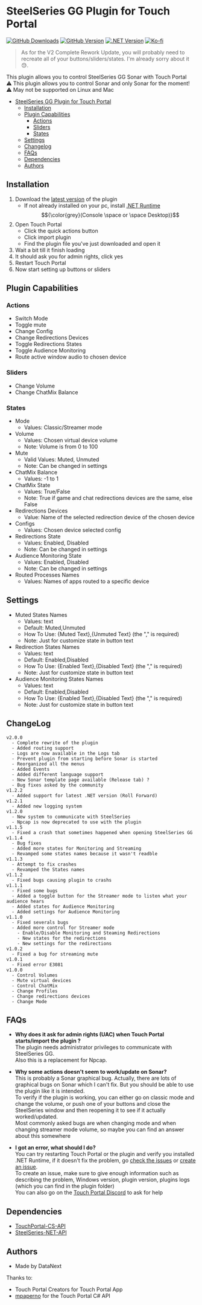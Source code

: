 # SteelSeries GG Plugin for Touch Portal
[![GitHub Downloads](https://img.shields.io/github/downloads/DataNext27/TouchPortal_SteelSeriesGG/total?style=for-the-badge&color=6fca00)](https://github.com/DataNext27/TouchPortal_SteelSeriesGG/releases)
[![GitHub Version](https://img.shields.io/github/v/tag/DataNext27/TouchPortal_SteelSeriesGG?style=for-the-badge&label=Version)](https://github.com/DataNext27/TouchPortal_SteelSeriesGG/releases/latest)
[![.NET Version](https://img.shields.io/badge/.NET-8.0-512cd4?style=for-the-badge)](https://dotnet.microsoft.com/fr-fr/download/dotnet/8.0)
[![Ko-fi](https://img.shields.io/badge/Support_me_on-Ko--fi-FF6433?style=for-the-badge&logo=ko-fi)](https://ko-fi.com/M4M2VL6WW)  
> As for the V2 Complete Rework Update, you will probably need to recreate all of your buttons/sliders/states. I'm already sorry about it 😓. 

This plugin allows you to control SteelSeries GG Sonar with Touch Portal<br>
⚠️ This plugin allows you to control Sonar and only Sonar for the moment! </br>
⚠️ May not be supported on Linux and Mac

- [SteelSeries GG Plugin for Touch Portal](#steelseries-gg-plugin-for-touch-portal)
  - [Installation](#installation) 
  - [Plugin Capabilities](#plugin-capabilities)
    - [Actions](#actions)
    - [Sliders](#sliders)
    - [States](#states)
  - [Settings](#settings)
  - [Changelog](#changelog)
  - [FAQs](#faqs)
  - [Dependencies](#dependencies)
  - [Authors](#authors)

## Installation
1. Download the [latest version](https://github.com/DataNext27/TouchPortal_SteelSeriesGG/releases/latest) of the plugin
    - If not already installed on your pc, install [.NET Runtime](https://dotnet.microsoft.com/en-us/download/dotnet/latest/runtime?cid=getdotnetcore&os=windows&arch=x64) $${\color{grey}(Console \space or \space Desktop)}$$
2. Open Touch Portal
   - Click the quick actions button
   - Click import plugin
   - Find the plugin file you've just downloaded and open it
3. Wait a bit till it finish loading
4. It should ask you for admin rights, click yes
5. Restart Touch Portal
6. Now start setting up buttons or sliders

## Plugin Capabilities
### Actions
 - Switch Mode
 - Toggle mute
 - Change Config
 - Change Redirections Devices
 - Toggle Redirections States
 - Toggle Audience Monitoring
 - Route active window audio to chosen device

### Sliders
 - Change Volume
 - Change ChatMix Balance
   
### States
 - Mode
   - Values: Classic/Streamer mode
 - Volume
   - Values: Chosen virtual device volume
   - Note: Volume is from 0 to 100
 - Mute
   - Valid Values: Muted, Unmuted
   - Note: Can be changed in settings
 - ChatMix Balance
   - Values: -1 to 1
 - ChatMix State
   - Values: True/False
   - Note: True if game and chat redirections devices are the same, else False
 - Redirections Devices
   - Value: Name of the selected redirection device of the chosen device
- Configs
  - Values: Chosen device selected config
- Redirections State
  - Values: Enabled, Disabled
  - Note: Can be changed in settings
- Audience Monitoring State
  - Values: Enabled, Disabled
  - Note: Can be changed in settings
- Routed Processes Names
  - Values: Names of apps routed to a specific device
 
## Settings
 - Muted States Names
   - Values: text
   - Default: Muted,Unmuted
   - How To Use: {Muted Text},{Unmuted Text} (the "," is required)
   - Note: Just for customize state in button text
 - Redirection States Names
   - Values: text
   - Default: Enabled,Disabled
   - How To Use: {Enabled Text},{Disabled Text} (the "," is required)
   - Note: Just for customize state in button text
 - Audience Monitoring States Names
   - Values: text
   - Default: Enabled,Disabled
   - How To Use: {Enabled Text},{Disabled Text} (the "," is required)
   - Note: Just for customize state in button text
  
## ChangeLog
```
v2.0.0
  - Complete rewrite of the plugin
  - Added routing support
  - Logs are now available in the Logs tab
  - Prevent plugin from starting before Sonar is started
  - Reorganized all the menus
  - Added Events
  - Added different language support
  - New Sonar template page available (Release tab) ?
  - Bug fixes asked by the community
v1.2.2
  - Added support for latest .NET version (Roll Forward)
v1.2.1
  - Added new logging system
v1.2.0
  - New system to communicate with SteelSeries
  - Npcap is now deprecated to use with the plugin
v1.1.5
  - Fixed a crash that sometimes happened when opening SteelSeries GG
v1.1.4
  - Bug fixes
  - Added more states for Monitoring and Streaming
  - Revamped some states names because it wasn't readble
v1.1.3
  - Attempt to fix crashes
  - Revamped the States names
v1.1.2
  - Fixed bugs causing plugin to crashs
v1.1.1
  - Fixed some bugs
  - Added a toggle button for the Streamer mode to listen what your audience hears
  - Added states for Audience Monitoring
  - Added settings for Audience Monitoring
v1.1.0
  - Fixed severals bugs
  - Added more control for Streamer mode
    - Enable/Disable Monitoring and Steaming Redirections
    - New states for the redirections
    - New settings for the redirections
v1.0.2
  - Fixed a bug for streaming mute
v1.0.1
  - Fixed error E3081
v1.0.0
  - Control Volumes
  - Mute virtual devices
  - Control ChatMix
  - Change Profiles
  - Change redirections devices
  - Change Mode
```

## FAQs
- **Why does it ask for admin rights (UAC) when Touch Portal starts/import the plugin ?**</br>
  The plugin needs administrator privileges to communicate with SteelSeries GG.</br>
  Also this is a replacement for Npcap.

- **Why some actions doesn't seem to work/update on Sonar?**</br>
  This is probably a Sonar graphical bug. Actually, there are lots of graphical bugs on Sonar which I can't fix. But you should be able to use the plugin like it is intended.</br>
  To verify if the plugin is working, you can either go on classic mode and change the volume, or push one of your buttons and close the SteelSeries window and then reopening it to see if it actually worked/updated.</br>
  Most commonly asked bugs are when changing mode and when changing streamer mode volume, so maybe you can find an answer about this somewhere

- **I got an error, what should I do?**</br>
  You can try restarting Touch Portal or the plugin and verify you installed .NET Runtime, if it doesn't fix the problem, go [check the issues](https://github.com/DataNext27/TouchPortal_SteelSeriesGG/issues?q=is%3Aissue) or [create an issue](https://github.com/DataNext27/TouchPortal_SteelSeriesGG/issues/new).</br>
  To create an issue, make sure to give enough information such as describing the problem, Windows version, plugin version, plugins logs (which you can find in the plugin folder)</br>
  You can also go on the [Touch Portal Discord](https://discord.gg/MgxQb8r) to ask for help

## Dependencies
 - [TouchPortal-CS-API](https://github.com/mpaperno/TouchPortal-CS-API)
 - [SteelSeries-NET-API](https://github.com/DataNext27/SteelSeries-NET-API)

## Authors
 - Made by DataNext

Thanks to:
 - Touch Portal Creators for Touch Portal App
 - [mpaperno](https://github.com/mpaperno) for the Touch Portal C# API
